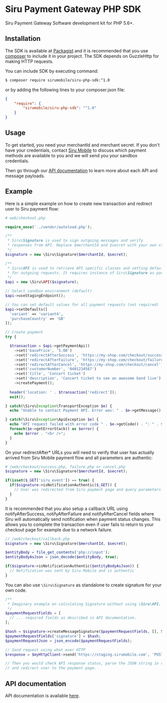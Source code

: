 # Siru Payment Gateway PHP SDK

Siru Payment Gateway Software development kit for PHP 5.6+.

## Installation

The SDK is available at [Packagist](https://packagist.org) and it is recommended that you use [composer](http://getcomposer.org) to include it in your project. The SDK depends on GuzzleHttp for making HTTP requests.

You can include SDK by executing command:
```sh
$ composer require sirumobile/siru-php-sdk:^1.0
```
or by adding the following lines to your composer.json file:
```json
{
    "require": {
        "sirumobile/siru-php-sdk": "^1.0"
    }
}
```

## Usage

To get started, you need your merchantId and merchant secret. If you don't have your credentials, 
contact [Siru Mobile](https://sirumobile.com) to discuss which payment methods are available to you and we will send you your sandbox credentials.

Then go through our [API documentation](https://sirumobile.com/developers) to learn more about each API and message payloads.

## Example

Here is a simple example on how to create new transaction and redirect user to Siru payment flow:

```PHP
# web/checkout.php

require_once('../vendor/autoload.php');

/**
 * Siru\Signature is used to sign outgoing messages and verify
 * responses from API. Replace $merchantId and $secret with your own credentials.
 */
$signature = new \Siru\Signature($merchantId, $secret);

/**
 * Siru\API is used to retrieve API specific classes and setting default values
 * for outgoing requests. It requires instance of Siru\Signature as parameter.
 */
$api = new \Siru\API($signature);

// Select sandbox environment (default)
$api->useStagingEndpoint();

// You can set default values for all payment requests (not required)
$api->setDefaults([
  'variant' => 'variant4',
  'purchaseCountry' => 'GB'
]);

// Create payment
try {

  $transaction = $api->getPaymentApi()
    ->set('basePrice', '5.00')
    ->set('redirectAfterSuccess', 'https://my-shop.com/checkout/success')
    ->set('redirectAfterFailure', 'https://my-shop.com/checkout/failure')
    ->set('redirectAfterCancel', 'https://my-shop.com/checkout/cancel')
    ->set('customerNumber', '0401234567')
    ->set('title', 'Concert ticket')
    ->set('description', 'Concert ticket to see an awesome band live')
    ->createPayment();
  
  header('location: ' . $transaction['redirect']);
  exit();

} catch(\Siru\Exception\TransportException $e) {
  echo "Unable to contact Payment API. Error was: " . $e->getMessage();

} catch(\Siru\Exception\ApiException $e) {
  echo "API request failed with error code " . $e->getCode() . ": " . $e->getMessage();
  foreach($e->getErrorStack() as $error) {
    echo $error . "<br />";
  }
}
```

On your redirectAfter* URLs you will need to verify that user has actually arrived from Siru Mobile payment flow and all parameters are authentic:

```PHP
# /web/checkout/success.php, failure.php or cancel.php
$signature = new \Siru\Signature($merchantId, $secret);

if(isset($_GET['siru_event']) == true) {
  if($signature->isNotificationAuthentic($_GET)) {
    // User was redirected from Siru payment page and query parameters are authentic
  }
}
```

It is recommended that you also setup a callback URL using notifyAfterSuccess, notifyAfterFailure and notifyAfterCancel fields where Siru will automatically send notification when payment status changes. This allows you to complete the transaction even if user fails to return to your checkout page for example due to a network failure.

```PHP
// /web/checkout/callback.php
$signature = new \Siru\Signature($merchantId, $secret);

$entityBody = file_get_contents('php://input');
$entityBodyAsJson = json_decode($entityBody, true);

if($signature->isNotificationAuthentic($entityBodyAsJson)) {
  // Notification was sent by Siru Mobile and is authentic
}
```

You can also use `\Siru\Signature` as standalone to create signature for your own code.

```PHP
/**
 * Imaginary example on calculating Signature without using \Siru\API.
 */
$paymentRequestFields = [
  // ... required fields as described in API documentation.
];

$hash = $signature->createMessageSignature($paymentRequestFields, [], Signature::FILTER_EMPTY | Signature::SORT_FIELDS);
$paymentRequestFields['signature'] = $hash;
$paymentRequestJson = json_encode($paymentRequestFields);

// Send request using what ever HTTP
$response = $myHttpClient->send('https://staging.sirumobile.com', 'POST', $paymentRequestJson);

// Then you would check API response status, parse the JSON string in response body
// and redirect user to the payment page.
```

## API documentation

API documentation is available [here](https://sirumobile.com/developers).
